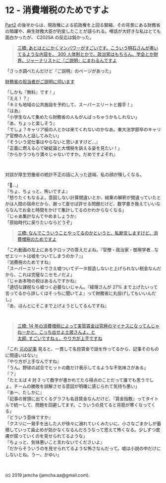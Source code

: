 

# 12 - 消費増税のためですよ

[Part2](https://www.youtube.com/watch?v=FP3RyPpewvs) の後半からは、現政権による前政権を上回る緊縮、その背景にある財務省の暗躍や、麻生財務大臣が豹変したことが語られる。噂話が大好きな私はとても面白かったが、 C202SA の反応は鈍かった。

> [三橋: あとはとにかくマンパワーがすごいです。こういう明石さんが書いてるような内容を、 300 人体制とかで、政治家はもちろん、学会とか財界、ジャーナリストに『ご説明』にまわるんですよ](https://youtu.be/FP3RyPpewvs?t=1036)

「さっき調べたんだけど『ご説明』のページがあった」  

[財務省の担当者がご説明に伺います](https://www.mof.go.jp/budget/fiscal_condition/related_data/koen.html)

「しかも『無料』です！」  
『ええ！？』  
「キミも地域の公共施設を予約して、スーパーエリートと握手！」  
『はあ』  
「小学生なんて集めたら財務省の人もがんばっちゃうかもしれない」  
『あ、ちょっと楽しそう』  
「でしょ？キャリア組の人とかは来てくれないのかなあ。東大法学部卒のキャリア官僚の人と話してみたい」  
『そういう泥仕事はやらないと思いますけど…』  
「正義に燃える心で破綻論と大増税を訴える姿を見たい！」  
『からかうつもり満々じゃないですか。だめですよそれ』

<br>

対談が厚生労働省の統計不正の話に入った途端、私の顔が険しくなる。

「👹…」  
『ちょ、ちょっと、怖いですよ』  
「怒りたくもなるよ。意図しない計算間違いとか、結果の解釈が間違っていたとかは人間の宿命だから、謝って直せば許せる問題だけど、数字書き換えていいならなんでお金と時間をかけて集計してるのかわからなくなる」  
『じゃあ集計なんてやめましょうか』  
「原始時代に戻りたいならどうぞ」

> [三橋: なんでこういうことやってるのかというと、私断言しますけど、消費増税のためですよ](https://youtu.be/FP3RyPpewvs?t=1262)

「これ動画の左上にあるテロップの答えだよね。『官僚・政治家・御用学者…なぜエリートは嘘をついてしまうのか？』」  
『消費税のためですね』  
「スーパーエリートでさえ嘘ついてデータ捏造しないと上げられない税金なんだから、これは完璧なニセモノだよ」  
『じゃあ本物の税はあるんですかね』  
「適切な課税なら嘘つく必要ないじゃん。『経理さんが 27% まで上げたいって言ってるから詳しくはそっちに聞いてよ』って財務省に丸投げしてもいいんだし」  
『あ、ほんとにそこまで上げようとしてるんですね』

<br>

> [三橋: 14 年の消費増税によって実質賃金は究極のマイナスになってんじゃねーかと。こっち出せよ土居さんよ、と  
> 太郎: すごいですねぇ、やり方が上手ですね](https://youtu.be/FP3RyPpewvs?t=1332)

「これ [元の記事](https://news.yahoo.co.jp/byline/takerodoi/20190123-00112110/) 見ると、一貫して名目賃金で話を作ってるから、記事そのものに間違いはない」  
『やり方が上手なんですね』  
「うん。野球の試合でヒットの数だけ表示してるような不気味さがある」  
『？』  
「たとえば 4 対 3 って数字が書かれてたら得点のことだって誰でも思うでしょ。チームの勝敗を誤解させる意図が明確に感じられて気持ち悪い」  
『あー、たしかに』  
「記事の冒頭に出てくるグラフも名目賃金なんだけど、『賃金指数』ってタイトルで統一して、問題を回避してます。こういうの見てると背筋が寒くなってくる」  
『どういう意味ですか』  
「クスリに一発手を出した人が徐々に溺れていくみたいに、小さなごまかしが蓄積していって歯止めが効かなくなるんだろうなって思えて怖くなる。少しずつ皮膚が腐っていくのを見せられてるような」  
『ちょっと、気味悪いこと言わないでくださいよ』  
「だからそういうのを見せられてるような怖さなんだって。嘘は小説の中だけにしないとね。うー、かゆい」

<br>
<br>
(c) 2019 jamcha (jamcha.aa@gmail.com).

